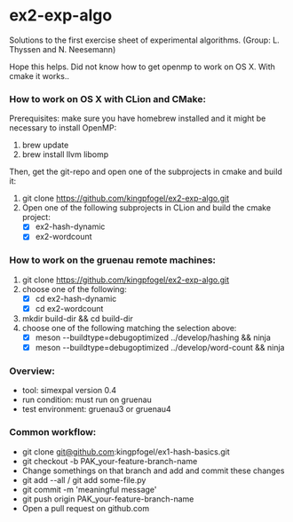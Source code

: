 # ex2-exp-algo
Solutions to the first exercise sheet of experimental algorithms. (Group: L. Thyssen and N. Neesemann)

Hope this helps. Did not know how to get openmp to work on OS X. With cmake it works..
### How to work on OS X with CLion and CMake:
Prerequisites: make sure you have homebrew installed and it might be necessary to install OpenMP:
1. brew update
2. brew install llvm libomp

Then, get the git-repo and open one of the subprojects in cmake and build it:
1. git clone https://github.com/kingpfogel/ex2-exp-algo.git
2. Open one of the following subprojects in CLion and build the cmake project:
    -[x] ex2-hash-dynamic
    -[x] ex2-wordcount

### How to work on the gruenau remote machines:
1. git clone https://github.com/kingpfogel/ex2-exp-algo.git
2. choose one of the following:
    -[x] cd ex2-hash-dynamic
    -[x] cd ex2-wordcount
3. mkdir build-dir && cd build-dir
4. choose one of the following matching the selection above:
    -[x] meson --buildtype=debugoptimized ../develop/hashing && ninja
    -[x] meson --buildtype=debugoptimized ../develop/word-count && ninja
    
### Overview:
- tool: simexpal version 0.4
- run condition: must run on gruenau
- test environment: gruenau3 or gruenau4

### Common workflow:

- git clone git@github.com:kingpfogel/ex1-hash-basics.git
- git checkout -b PAK_your-feature-branch-name
- Change somethings on that branch and add and commit these changes
- git add --all / git add some-file.py
- git commit -m 'meaningful message'
- git push origin PAK_your-feature-branch-name
- Open a pull request on github.com
